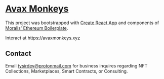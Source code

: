 
# [Avax Monkeys](https://avaxmonkeys.xyz)

This project was bootstrapped with [Create React App](https://github.com/facebook/create-react-app) and components of [Moralis' Ethereum Boilerplate](https://github.com/ethereum-boilerplate/ethereum-boilerplate).

Interact at https://avaxmonkeys.xyz

## Contact

Email tysirdev@protonmail.com for business inquires regarding NFT Collections, Marketplaces, Smart Contracts, or Consulting.
